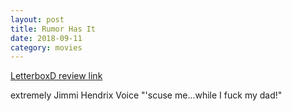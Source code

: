 ```yaml
---
layout: post
title: Rumor Has It
date: 2018-09-11
category: movies
---
```

 
[LetterboxD review link](https://letterboxd.com/samarthbhaskar/film/rumor-has-it/)

extremely Jimmi Hendrix Voice "'scuse me...while I fuck my dad!"